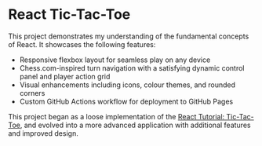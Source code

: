 # React Tic-Tac-Toe

This project demonstrates my understanding of the fundamental concepts of React. It showcases the following features:

- Responsive flexbox layout for seamless play on any device
- Chess.com-inspired turn navigation with a satisfying dynamic control panel and player action grid
- Visual enhancements including icons, colour themes, and rounded corners
- Custom GitHub Actions workflow for deployment to GitHub Pages

This project began as a loose implementation of the [React Tutorial: Tic-Tac-Toe](https://react.dev/learn/tutorial-tic-tac-toe), and evolved into a more advanced application with additional features and improved design.
